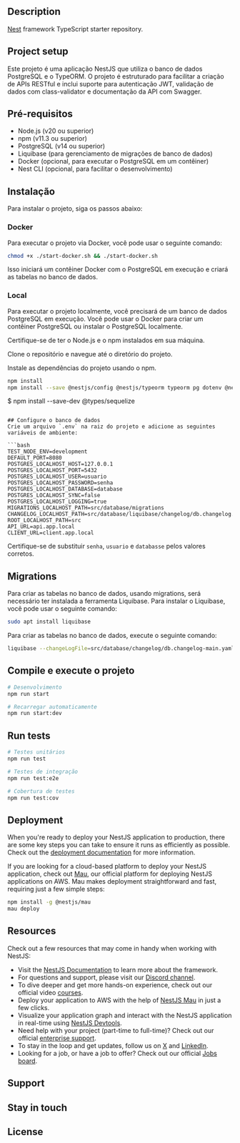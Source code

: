 [//]: # (<p align="center">A progressive <a href="http://nodejs.org" target="_blank">Node.js</a> framework for building efficient and scalable server-side applications.</p>)

[//]: # (<p align="center">)

[//]: # (<a href="https://www.npmjs.com/~nestjscore" target="_blank"><img src="https://img.shields.io/npm/v/@nestjs/core.svg" alt="NPM Version" /></a>)

[//]: # (<a href="https://www.npmjs.com/~nestjscore" target="_blank"><img src="https://img.shields.io/npm/l/@nestjs/core.svg" alt="Package License" /></a>)

[//]: # (<a href="https://www.npmjs.com/~nestjscore" target="_blank"><img src="https://img.shields.io/npm/dm/@nestjs/common.svg" alt="NPM Downloads" /></a>)

[//]: # (<a href="https://circleci.com/gh/nestjs/nest" target="_blank"><img src="https://img.shields.io/circleci/build/github/nestjs/nest/master" alt="CircleCI" /></a>)

[//]: # (<a href="https://discord.gg/G7Qnnhy" target="_blank"><img src="https://img.shields.io/badge/discord-online-brightgreen.svg" alt="Discord"/></a>)

[//]: # (<a href="https://opencollective.com/nest#backer" target="_blank"><img src="https://opencollective.com/nest/backers/badge.svg" alt="Backers on Open Collective" /></a>)

[//]: # (<a href="https://opencollective.com/nest#sponsor" target="_blank"><img src="https://opencollective.com/nest/sponsors/badge.svg" alt="Sponsors on Open Collective" /></a>)

[//]: # (  <a href="https://paypal.me/kamilmysliwiec" target="_blank"><img src="https://img.shields.io/badge/Donate-PayPal-ff3f59.svg" alt="Donate us"/></a>)

[//]: # (    <a href="https://opencollective.com/nest#sponsor"  target="_blank"><img src="https://img.shields.io/badge/Support%20us-Open%20Collective-41B883.svg" alt="Support us"></a>)

[//]: # (  <a href="https://twitter.com/nestframework" target="_blank"><img src="https://img.shields.io/twitter/follow/nestframework.svg?style=social&label=Follow" alt="Follow us on Twitter"></a>)

[//]: # (</p>)

[//]: # (  <!--[![Backers on Open Collective]&#40;https://opencollective.com/nest/backers/badge.svg&#41;]&#40;https://opencollective.com/nest#backer&#41;)

[//]: # (  [![Sponsors on Open Collective]&#40;https://opencollective.com/nest/sponsors/badge.svg&#41;]&#40;https://opencollective.com/nest#sponsor&#41;-->)

## Description

[Nest](https://github.com/nestjs/nest) framework TypeScript starter repository.

## Project setup
Este projeto é uma aplicação NestJS que utiliza o banco de dados PostgreSQL e o TypeORM. O projeto é estruturado para facilitar a criação de APIs RESTful e inclui suporte para autenticação JWT, validação de dados com class-validator e documentação da API com Swagger.

## Pré-requisitos
- Node.js (v20 ou superior)
- npm (v11.3 ou superior)
- PostgreSQL (v14 ou superior)
- Liquibase (para gerenciamento de migrações de banco de dados)
- Docker (opcional, para executar o PostgreSQL em um contêiner)
- Nest CLI (opcional, para facilitar o desenvolvimento)

## Instalação
Para instalar o projeto, siga os passos abaixo:

### Docker
Para executar o projeto via Docker, você pode usar o seguinte comando:

```bash
chmod +x ./start-docker.sh && ./start-docker.sh
```

Isso iniciará um contêiner Docker com o PostgreSQL em execução e criará as tabelas no banco de dados.

### Local
Para executar o projeto localmente, você precisará de um banco de dados PostgreSQL em execução. Você pode usar o Docker para criar um contêiner PostgreSQL ou instalar o PostgreSQL localmente.
 
Certifique-se de ter o Node.js e o npm instalados em sua máquina.

Clone o repositório e navegue até o diretório do projeto.

Instale as dependências do projeto usando o npm.
```bash
npm install
npm install --save @nestjs/config @nestjs/typeorm typeorm pg dotenv @nestjs/swagger sequelize sequelize-typescript hbs @nestjs/plateform-express 
```
$ npm install --save-dev @types/sequelize
```

## Configure o banco de dados
Crie um arquivo `.env` na raiz do projeto e adicione as seguintes variáveis de ambiente:

```bash
TEST_NODE_ENV=development
DEFAULT_PORT=8080
POSTGRES_LOCALHOST_HOST=127.0.0.1
POSTGRES_LOCALHOST_PORT=5432
POSTGRES_LOCALHOST_USER=usuario
POSTGRES_LOCALHOST_PASSWORD=senha
POSTGRES_LOCALHOST_DATABASE=database
POSTGRES_LOCALHOST_SYNC=false
POSTGRES_LOCALHOST_LOGGING=true
MIGRATIONS_LOCALHOST_PATH=src/database/migrations
CHANGELOG_LOCALHOST_PATH=src/database/liquibase/changelog/db.changelog.main.yaml
ROOT_LOCALHOST_PATH=src
API_URL=api.app.local
CLIENT_URL=client.app.local
```
Certifique-se de substituir `senha`, `usuario` e `databasse` pelos valores corretos.

## Migrations
Para criar as tabelas no banco de dados, usando migrations, será necessário ter instalada a ferramenta Liquibase.
Para instalar o Liquibase, você pode usar o seguinte comando:

```bash
sudo apt install liquibase
```
Para criar as tabelas no banco de dados, execute o seguinte comando:

```bash
liquibase --changeLogFile=src/database/changelog/db.changelog-main.yaml update
```


## Compile e execute o projeto

```bash
# Desenvolvimento
npm run start

# Recarregar automaticamente
npm run start:dev
```

## Run tests

```bash
# Testes unitários
npm run test

# Testes de integração
npm run test:e2e

# Cobertura de testes
npm run test:cov
```

## Deployment

When you're ready to deploy your NestJS application to production, there are some key steps you can take to ensure it runs as efficiently as possible. Check out the [deployment documentation](https://docs.nestjs.com/deployment) for more information.

If you are looking for a cloud-based platform to deploy your NestJS application, check out [Mau](https://mau.nestjs.com), our official platform for deploying NestJS applications on AWS. Mau makes deployment straightforward and fast, requiring just a few simple steps:

```bash
npm install -g @nestjs/mau
mau deploy
```
## Resources

Check out a few resources that may come in handy when working with NestJS:

- Visit the [NestJS Documentation](https://docs.nestjs.com) to learn more about the framework.
- For questions and support, please visit our [Discord channel](https://discord.gg/G7Qnnhy).
- To dive deeper and get more hands-on experience, check out our official video [courses](https://courses.nestjs.com/).
- Deploy your application to AWS with the help of [NestJS Mau](https://mau.nestjs.com) in just a few clicks.
- Visualize your application graph and interact with the NestJS application in real-time using [NestJS Devtools](https://devtools.nestjs.com).
- Need help with your project (part-time to full-time)? Check out our official [enterprise support](https://enterprise.nestjs.com).
- To stay in the loop and get updates, follow us on [X](https://x.com/nestframework) and [LinkedIn](https://linkedin.com/company/nestjs).
- Looking for a job, or have a job to offer? Check out our official [Jobs board](https://jobs.nestjs.com).

## Support
## Stay in touch
## License
